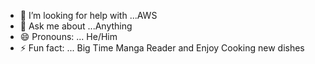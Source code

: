 
- 🤔 I’m looking for help with ...AWS
- 💬 Ask me about ...Anything
- 😄 Pronouns: ... He/Him
- ⚡ Fun fact: ... Big Time Manga Reader and Enjoy Cooking new dishes
